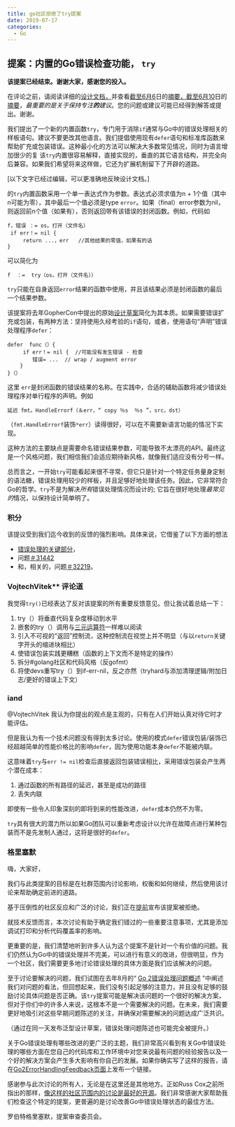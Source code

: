 ```yaml
---
title: go社区拒绝了try提案
date: 2019-07-17
categories:
  - Go
---
```


## 提案：内置的Go错误检查功能， `try`

**该提案已经结束。谢谢大家，感谢您的投入。**

在评论之前，请阅读详细的[设计文档，](https://github.com/golang/proposal/blob/master/design/32437-try-builtin.md)并查看[截至6月6](https://github.com/golang/go/issues/32437#issuecomment-499261947)日的[摘要，截至6月10](https://github.com/golang/go/issues/32437#issuecomment-500613160)日的[摘要](https://github.com/golang/go/issues/32437#issuecomment-500613160)，*最重要的是关于保持专注**的**建议*。您的问题或建议可能已经得到解答或提出。谢谢。

我们提出了一个新的内置函数`try`，专门用于消除`if`通常与Go中的错误处理相关的样板语句。建议不要更改其他语言。我们提倡使用现有`defer`语句和标准库函数来帮助扩充或包装错误。这种最小化的方法可以解决大多数常见情况，同时为语言增加很少的复 该`try`内置很容易解释，直接实现的，垂直的其它语言结构，并完全向后兼容。如果我们希望将来这样做，它还为扩展机制留下了开辟的道路。

[以下文字已经过编辑，可以更准确地反映设计文档。]

的`try`内置函数采用一个单一表达式作为参数。表达式必须求值为n + 1个值（其中n可能为零），其中最后一个值必须是type `error`。如果（final）error参数为nil，则返回前n个值（如果有），否则返回带有该错误的封闭函数。例如，代码如

```
f，错误 ：= os。打开（文件名）
 if err！= nil {
	 return ...，err   //其他结果的零值，如果有的话 
}
```

可以简化为

```
f  ：=  try（os。打开（文件名））
```

`try`只能在自身返回`error`结果的函数中使用，并且该结果必须是封闭函数的最后一个结果参数。

该提案将去年GopherCon中提出的原始[设计草案](https://go.googlesource.com/proposal/+/master/design/go2draft-error-handling.md)简化为其本质。如果需要错误扩充或包装，有两种方法：坚持使用久经考验的`if`语句，或者，使用语句“声明”错误处理程序`defer`：

```
defer  func（）{
	 if err！= nil {	 //可能没有发生错误 - 检查 
		错误= ...	 // wrap / augment error 
	} 
}（）
```

这里 `err`是封闭函数的错误结果的名称。在实践中，合适的辅助函数将减少错误处理程序对单行程序的声明。例如

```
延迟 fmt。HandleErrorf（＆err，“ copy ％s  ％s ”，src，dst）
```

（`fmt.HandleErrorf`装饰`*err`）读得很好，可以在不需要新语言功能的情况下实现。

这种方法的主要缺点是需要命名错误结果参数，可能导致不太漂亮的API。最终这是一个风格问题，我们相信我们会适应期待新风格，就像我们适应没有分号一样。

总而言之，一开始`try`可能看起来很不寻常，但它只是针对一个特定任务量身定制的语法糖，错误处理用较少的样板，并且足够好地处理该任务。因此，它非常符合Go的哲学。`try`不是为解决*所有*错误处理情况而设计的; 它旨在很好地处理*最常见的*情况，以保持设计简单明了。

### 积分

该提议受到我们迄今收到的反馈的强烈影响。具体来说，它借鉴了以下方面的想法

- [错误处理的关键部分](https://gist.github.com/PeterRK/4f59579c1162cdbc28086f6b5f7b4fa2)，
- 问题[＃31442](https://golang.org/issue/31442)
- 和，相关的，问题[＃32219](https://golang.org/issue/32219)。

### VojtechVitek** 评论道

我觉得`try()`已经表达了反对该提案的所有重要反馈意见。但让我试着总结一下：

1. try（）将垂直代码复杂度移动到水平
2. 嵌套的try（）调用与[三元运算符](https://golang.org/doc/faq#Does_Go_have_a_ternary_form)一样难以阅读
3. 引入不可视的“返回”控制流，这种控制流在视觉上并不明显（与以`return`关键字开头的缩进块相比）
4. 使错误包装实践更糟糕（函数的上下文而不是特定的操作）
5. 拆分#golang社区和代码风格（反gofmt）
6. 将使devs重写try（）到if-err-nil，反之亦然（tryhard与添加清理逻辑/附加日志/更好的错误上下文）

### **iand**

@VojtechVitek 我认为你提出的观点是主观的，只有在人们开始认真对待它时才能评估。

但是我认为有一个技术问题没有得到太多讨论。使用的模式`defer`错误包装/装饰已经超越简单的性能价格比的影响`defer`，因为使用功能本身`defer`不能被内联。

这意味着`try`与`err != nil`检查后直接返回包装错误相比，采用错误包装会产生两个潜在成本：

1. 通过函数的所有路径的延迟，甚至是成功的路径
2. 丢失内联

即使有一些令人印象深刻的即将到来的性能改进，`defer`成本仍然不为零。

`try`具有很大的潜力所以如果Go团队可以重新考虑设计以允许在故障点进行某种包装而不是先发制人通过，这将是很好的`defer`。

### **格里塞默** 

嗨，大家好，

我们与此类提案的目标是在社群范围内讨论影响，权衡和如何继续，然后使用该讨论来帮助确定前进的道路。

基于压倒性的社区反应和广泛的讨论，我们正在[提前](https://blog.golang.org/go2-next-steps)宣布该提案被拒绝。

就技术反馈而言，本次讨论有助于确定我们错过的一些重要注意事项，尤其是添加调试打印和分析代码覆盖率的影响。

更重要的是，我们清楚地听到许多人认为这个提案不是针对一个有价值的问题。我们仍然认为Go中的错误处理并不完美，可以进行有意义的改进，但很明显，作为一个社区，我们需要更多地讨论错误处理的具体方面是我们应该解决的问题。

至于讨论要解决的问题，我们试图在去年8月的“ [Go 2错误处理问题概述](https://go.googlesource.com/proposal/+/master/design/go2draft-error-handling-overview.md) ”中阐述我们对问题的看法，但回想起来，我们没有引起足够的注意力，并且没有足够的鼓励讨论具体问题是否正确。该`try`提案可能是解决该问题的一个很好的解决方案，但对于你们中的许多人来说，这根本不是一个需要解决的问题。在未来，我们需要更好地吸引对这些早期问题陈述的关注，并确保对需要解决的问题达成广泛共识。

（通过在同一天发布泛型设计草案，错误处理问题陈述也可能完全被提升。）

关于Go错误处理有哪些改进的更广泛的主题，我们非常高兴看到有关Go中错误处理的哪些方面在您自己的代码库和工作环境中对您来说最有问题的经验报告以及一个好的解决方案会产生多大影响有你自己的发展。如果你确实写了这样的报告，请在[Go2ErrorHandlingFeedback页面](https://golang.org/wiki/Go2ErrorHandlingFeedback)上发布一个链接。

感谢参与此次讨论的所有人，无论是在这里还是其他地方。正如Russ Cox之前所指出的那样，[像这样的社区范围内的讨论是最好的开源](https://twitter.com/_rsc/status/1146129906323132416)。我们非常感谢大家帮助我们检查这个特定的提案，更普遍的是讨论改善Go中错误处理状态的最佳方法。

罗伯特格里塞默，提案审查委员会。